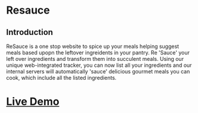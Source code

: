# Resauce

## Introduction

ReSauce is a one stop website to spice up your meals helping suggest meals based upopn the leftover ingreidents in your pantry. Re 'Sauce' your left over ingredients and transform them into succulent meals. Using our unique web-integrated tracker, you can now list all your ingredients and our internal servers will automatically 'sauce' delicious gourmet meals you can cook, which include all the listed ingredients.

# <a href="http://re-sauce.herokuapp.com/" target="_blank">Live Demo</a>

